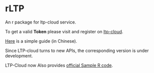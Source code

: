 rLTP
====

An r package for ltp-cloud service.

To get a valid **Token** please visit and register on [ltp-cloud](http://www.ltp-cloud.com/).

[Here](http://blog.programet.org/2014/01/给r包写个好文档才是业界良心.html) is a simple guide (in Chinese).

Since LTP-cloud turns to new APIs, the corresponding version is under development.

LTP-Cloud now Also provides [official Sample R code](https://github.com/HIT-SCIR/ltp-cloud-api-tutorial/tree/master/R).